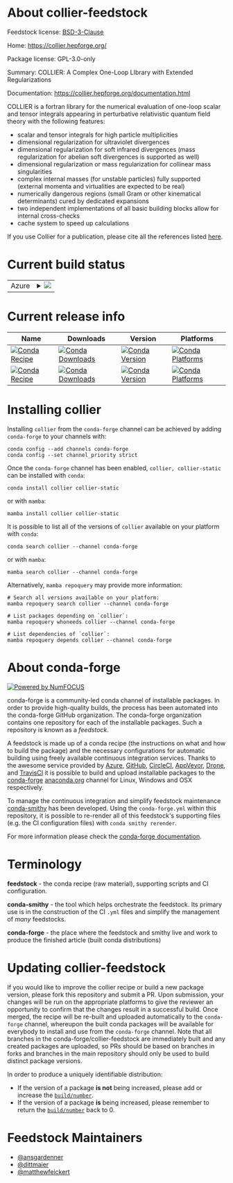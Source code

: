 About collier-feedstock
=======================

Feedstock license: [BSD-3-Clause](https://github.com/conda-forge/collier-feedstock/blob/main/LICENSE.txt)

Home: https://collier.hepforge.org/

Package license: GPL-3.0-only

Summary: COLLIER: A Complex One-Loop LIbrary with Extended Regularizations

Documentation: https://collier.hepforge.org/documentation.html

COLLIER is a fortran library for the numerical evaluation of one-loop
scalar and tensor integrals appearing in perturbative relativistic
quantum field theory with the following features:
* scalar and tensor integrals for high particle multiplicities
* dimensional regularization for ultraviolet divergences
* dimensional regularization for soft infrared divergences (mass
  regularization for abelian soft divergences is supported as well)
* dimensional regularization or mass regularization for collinear mass
  singularities
* complex internal masses (for unstable particles) fully supported
  (external momenta and virtualities are expected to be real)
* numerically dangerous regions (small Gram or other kinematical
  determinants) cured by dedicated expansions
* two independent implementations of all basic building blocks allow
  for internal cross-checks
* cache system to speed up calculations

If you use Collier for a publication, please cite all the references
listed [here](https://collier.hepforge.org/documentation.html).


Current build status
====================


<table>
    
  <tr>
    <td>Azure</td>
    <td>
      <details>
        <summary>
          <a href="https://dev.azure.com/conda-forge/feedstock-builds/_build/latest?definitionId=23871&branchName=main">
            <img src="https://dev.azure.com/conda-forge/feedstock-builds/_apis/build/status/collier-feedstock?branchName=main">
          </a>
        </summary>
        <table>
          <thead><tr><th>Variant</th><th>Status</th></tr></thead>
          <tbody><tr>
              <td>linux_64</td>
              <td>
                <a href="https://dev.azure.com/conda-forge/feedstock-builds/_build/latest?definitionId=23871&branchName=main">
                  <img src="https://dev.azure.com/conda-forge/feedstock-builds/_apis/build/status/collier-feedstock?branchName=main&jobName=linux&configuration=linux%20linux_64_" alt="variant">
                </a>
              </td>
            </tr><tr>
              <td>linux_aarch64</td>
              <td>
                <a href="https://dev.azure.com/conda-forge/feedstock-builds/_build/latest?definitionId=23871&branchName=main">
                  <img src="https://dev.azure.com/conda-forge/feedstock-builds/_apis/build/status/collier-feedstock?branchName=main&jobName=linux&configuration=linux%20linux_aarch64_" alt="variant">
                </a>
              </td>
            </tr><tr>
              <td>linux_ppc64le</td>
              <td>
                <a href="https://dev.azure.com/conda-forge/feedstock-builds/_build/latest?definitionId=23871&branchName=main">
                  <img src="https://dev.azure.com/conda-forge/feedstock-builds/_apis/build/status/collier-feedstock?branchName=main&jobName=linux&configuration=linux%20linux_ppc64le_" alt="variant">
                </a>
              </td>
            </tr><tr>
              <td>osx_64</td>
              <td>
                <a href="https://dev.azure.com/conda-forge/feedstock-builds/_build/latest?definitionId=23871&branchName=main">
                  <img src="https://dev.azure.com/conda-forge/feedstock-builds/_apis/build/status/collier-feedstock?branchName=main&jobName=osx&configuration=osx%20osx_64_" alt="variant">
                </a>
              </td>
            </tr><tr>
              <td>osx_arm64</td>
              <td>
                <a href="https://dev.azure.com/conda-forge/feedstock-builds/_build/latest?definitionId=23871&branchName=main">
                  <img src="https://dev.azure.com/conda-forge/feedstock-builds/_apis/build/status/collier-feedstock?branchName=main&jobName=osx&configuration=osx%20osx_arm64_" alt="variant">
                </a>
              </td>
            </tr>
          </tbody>
        </table>
      </details>
    </td>
  </tr>
</table>

Current release info
====================

| Name | Downloads | Version | Platforms |
| --- | --- | --- | --- |
| [![Conda Recipe](https://img.shields.io/badge/recipe-collier-green.svg)](https://anaconda.org/conda-forge/collier) | [![Conda Downloads](https://img.shields.io/conda/dn/conda-forge/collier.svg)](https://anaconda.org/conda-forge/collier) | [![Conda Version](https://img.shields.io/conda/vn/conda-forge/collier.svg)](https://anaconda.org/conda-forge/collier) | [![Conda Platforms](https://img.shields.io/conda/pn/conda-forge/collier.svg)](https://anaconda.org/conda-forge/collier) |
| [![Conda Recipe](https://img.shields.io/badge/recipe-collier--static-green.svg)](https://anaconda.org/conda-forge/collier-static) | [![Conda Downloads](https://img.shields.io/conda/dn/conda-forge/collier-static.svg)](https://anaconda.org/conda-forge/collier-static) | [![Conda Version](https://img.shields.io/conda/vn/conda-forge/collier-static.svg)](https://anaconda.org/conda-forge/collier-static) | [![Conda Platforms](https://img.shields.io/conda/pn/conda-forge/collier-static.svg)](https://anaconda.org/conda-forge/collier-static) |

Installing collier
==================

Installing `collier` from the `conda-forge` channel can be achieved by adding `conda-forge` to your channels with:

```
conda config --add channels conda-forge
conda config --set channel_priority strict
```

Once the `conda-forge` channel has been enabled, `collier, collier-static` can be installed with `conda`:

```
conda install collier collier-static
```

or with `mamba`:

```
mamba install collier collier-static
```

It is possible to list all of the versions of `collier` available on your platform with `conda`:

```
conda search collier --channel conda-forge
```

or with `mamba`:

```
mamba search collier --channel conda-forge
```

Alternatively, `mamba repoquery` may provide more information:

```
# Search all versions available on your platform:
mamba repoquery search collier --channel conda-forge

# List packages depending on `collier`:
mamba repoquery whoneeds collier --channel conda-forge

# List dependencies of `collier`:
mamba repoquery depends collier --channel conda-forge
```


About conda-forge
=================

[![Powered by
NumFOCUS](https://img.shields.io/badge/powered%20by-NumFOCUS-orange.svg?style=flat&colorA=E1523D&colorB=007D8A)](https://numfocus.org)

conda-forge is a community-led conda channel of installable packages.
In order to provide high-quality builds, the process has been automated into the
conda-forge GitHub organization. The conda-forge organization contains one repository
for each of the installable packages. Such a repository is known as a *feedstock*.

A feedstock is made up of a conda recipe (the instructions on what and how to build
the package) and the necessary configurations for automatic building using freely
available continuous integration services. Thanks to the awesome service provided by
[Azure](https://azure.microsoft.com/en-us/services/devops/), [GitHub](https://github.com/),
[CircleCI](https://circleci.com/), [AppVeyor](https://www.appveyor.com/),
[Drone](https://cloud.drone.io/welcome), and [TravisCI](https://travis-ci.com/)
it is possible to build and upload installable packages to the
[conda-forge](https://anaconda.org/conda-forge) [anaconda.org](https://anaconda.org/)
channel for Linux, Windows and OSX respectively.

To manage the continuous integration and simplify feedstock maintenance
[conda-smithy](https://github.com/conda-forge/conda-smithy) has been developed.
Using the ``conda-forge.yml`` within this repository, it is possible to re-render all of
this feedstock's supporting files (e.g. the CI configuration files) with ``conda smithy rerender``.

For more information please check the [conda-forge documentation](https://conda-forge.org/docs/).

Terminology
===========

**feedstock** - the conda recipe (raw material), supporting scripts and CI configuration.

**conda-smithy** - the tool which helps orchestrate the feedstock.
                   Its primary use is in the construction of the CI ``.yml`` files
                   and simplify the management of *many* feedstocks.

**conda-forge** - the place where the feedstock and smithy live and work to
                  produce the finished article (built conda distributions)


Updating collier-feedstock
==========================

If you would like to improve the collier recipe or build a new
package version, please fork this repository and submit a PR. Upon submission,
your changes will be run on the appropriate platforms to give the reviewer an
opportunity to confirm that the changes result in a successful build. Once
merged, the recipe will be re-built and uploaded automatically to the
`conda-forge` channel, whereupon the built conda packages will be available for
everybody to install and use from the `conda-forge` channel.
Note that all branches in the conda-forge/collier-feedstock are
immediately built and any created packages are uploaded, so PRs should be based
on branches in forks and branches in the main repository should only be used to
build distinct package versions.

In order to produce a uniquely identifiable distribution:
 * If the version of a package **is not** being increased, please add or increase
   the [``build/number``](https://docs.conda.io/projects/conda-build/en/latest/resources/define-metadata.html#build-number-and-string).
 * If the version of a package **is** being increased, please remember to return
   the [``build/number``](https://docs.conda.io/projects/conda-build/en/latest/resources/define-metadata.html#build-number-and-string)
   back to 0.

Feedstock Maintainers
=====================

* [@ansgardenner](https://github.com/ansgardenner/)
* [@dittmaier](https://github.com/dittmaier/)
* [@matthewfeickert](https://github.com/matthewfeickert/)

